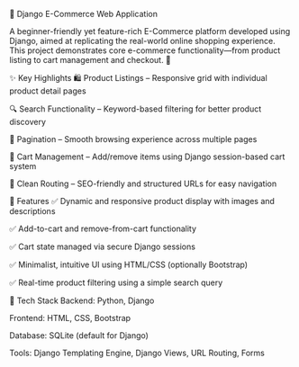 🛒 Django E-Commerce Web Application

A beginner-friendly yet feature-rich E-Commerce platform developed using Django, aimed at replicating the real-world online shopping experience. This project demonstrates core e-commerce functionality—from product listing to cart management and checkout. 🚀

✨ Key Highlights
🛍️ Product Listings – Responsive grid with individual product detail pages

🔍 Search Functionality – Keyword-based filtering for better product discovery

📄 Pagination – Smooth browsing experience across multiple pages

🛒 Cart Management – Add/remove items using Django session-based cart system

🔗 Clean Routing – SEO-friendly and structured URLs for easy navigation

📂 Features
✅ Dynamic and responsive product display with images and descriptions

✅ Add-to-cart and remove-from-cart functionality

✅ Cart state managed via secure Django sessions

✅ Minimalist, intuitive UI using HTML/CSS (optionally Bootstrap)

✅ Real-time product filtering using a simple search query

🧰 Tech Stack
Backend: Python, Django

Frontend: HTML, CSS, Bootstrap

Database: SQLite (default for Django)

Tools: Django Templating Engine, Django Views, URL Routing, Forms






